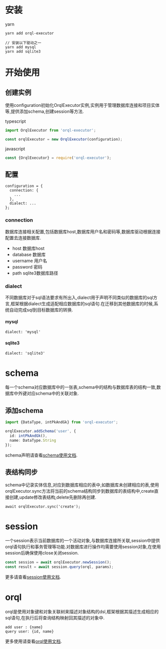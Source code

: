 # 安装

yarn

```
yarn add orql-executor

// 安装以下驱动之一
yarn add mysql
yarn add sqlite3
```

# 开始使用

## 创建实例

使用configuration初始化OrqlExecutor实例,实例用于管理数据库连接和项目实体等,提供添加schema,创建session等方法.

typescript

```ts
import OrqlExecutor from 'orql-executor';

const orqlExecutor = new OrqlExecutor(configuration);
```

javascript

```js
const {OrqlExecutor} = require('orql-executor');
```

## 配置

```
configuration = {
  connection: {
    ...
  },
  dialect: ...
};
```

### connection

数据库连接相关配置,包括数据库host,数据库用户名和密码等,数据库驱动根据连接配置去连接数据库.

* host  数据库host
* database  数据库
* username  用户名
* password  密码
* path  sqlite3数据库路径

### dialect

不同数据库对于sql语法要求有所出入,dialect用于声明不同类似的数据库的sql方言,框架根据dialect生成适配相应数据库的sql语句.在迁移到其他数据库的时候,系统自动完成sql到目标数据库的转换.

#### mysql
`dialect: 'mysql'`

#### sqlite3
`dialect: 'sqlite3'`


# schema
每一个schema对应数据库中的一张表,schema中的结构与数据库表的结构一致,数据库中外键对应schema中的关联对象.

## 添加schema
```ts
import {DataType, intPkAndGk} from 'orql-executor';

orqlExecutor.addSchema('user', {
  id: intPkAndGk(),
  name: DataType.String
});
```

schema声明请查看[schema使用文档](./schema.md).

## 表结构同步
schema中记录实体信息,对应到数据库相应的表中,如数据库未创建相应的表,使用orqlExecutor.sync方法将当前的schema结构同步到数据库的表结构中,create直接创建,update修改表结构,delete先删除再创建.

```
await orqlExecutor.sync('create');
```

# session
一个session表示当前数据库的一个活动对象,与数据库连接所关联,session中提供orql语句执行和事务管理等功能.对数据库进行操作均需要使用session对象,在使用session后确保使用close关闭session.

```ts
const session = await orqlExecutor.newSession();
const result = await session.query(orql, params);
```

更多请查看[session使用文档](./session.md).

# orql
orql是使用对象键和对象关联树来描述对象结构的dsl,框架根据其描述生成相应的sql语句,在执行后将查询结构映射回其描述的对象中.

```
add user : {name}
query user: {id, name}
```

更多使用请查看[orql使用文档](./orql.md).
